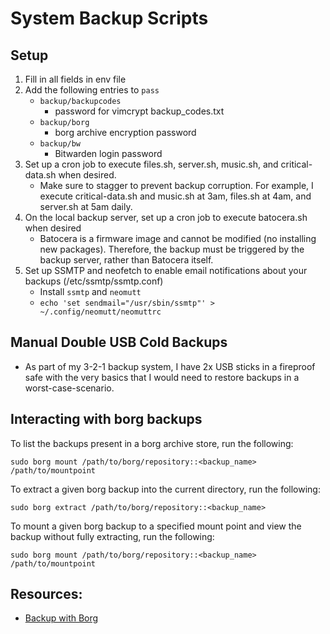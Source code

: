 # System Backup Scripts

## Setup
1. Fill in all fields in env file
2. Add the following entries to `pass`
    - `backup/backupcodes`
        - password for vimcrypt backup_codes.txt
    - `backup/borg`
        - borg archive encryption password
    - `backup/bw`
        - Bitwarden login password
5. Set up a cron job to execute files.sh, server.sh, music.sh, and critical-data.sh when desired.
    - Make sure to stagger to prevent backup corruption. For example, I execute critical-data.sh and music.sh at 3am, files.sh at 4am, and server.sh at 5am daily.
6. On the local backup server, set up a cron job to execute batocera.sh when desired
    - Batocera is a firmware image and cannot be modified (no installing new packages). Therefore, the backup must be triggered by the backup server, rather than Batocera itself.
7. Set up SSMTP and neofetch to enable email notifications about your backups (/etc/ssmtp/ssmtp.conf)
    - Install `ssmtp` and `neomutt`
    - `echo 'set sendmail="/usr/sbin/ssmtp"' > ~/.config/neomutt/neomuttrc`


## Manual Double USB Cold Backups
- As part of my 3-2-1 backup system, I have 2x USB sticks in a fireproof safe with the very basics that I would need to restore backups in a worst-case-scenario.


## Interacting with borg backups
To list the backups present in a borg archive store, run the following:

`sudo borg mount /path/to/borg/repository::<backup_name> /path/to/mountpoint`


To extract a given borg backup into the current directory, run the following:

`sudo borg extract /path/to/borg/repository::<backup_name>`


To mount a given borg backup to a specified mount point and view the backup without fully extracting, run the following:

`sudo borg mount /path/to/borg/repository::<backup_name> /path/to/mountpoint`


## Resources:
- [Backup with Borg](https://jstaf.github.io/2018/03/12/backups-with-borg-rsync.html)
